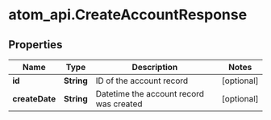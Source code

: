 # atom_api.CreateAccountResponse

## Properties
Name | Type | Description | Notes
------------ | ------------- | ------------- | -------------
**id** | **String** | ID of the account record | [optional] 
**createDate** | **String** | Datetime the account record was created | [optional] 



